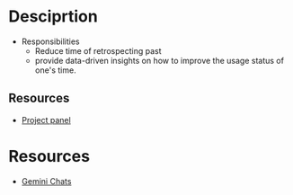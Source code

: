 # Desciprtion
- Responsibilities
    - Reduce time of retrospecting past 
    - provide data-driven insights on how to improve the usage status of one's time. 

## Resources
- [Project panel](https://lysander086.notion.site/Log-Sage-d849bda5f98446ad91e31ff6d7f33795?pvs=4)


# Resources     
- [Gemini Chats](https://gemini.google.com/app/d7493429b17e1299)